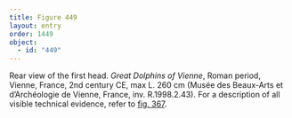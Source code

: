 ```yaml
---
title: Figure 449
layout: entry
order: 1449
object:
  - id: "449"
---
```


Rear view of the first head. *Great Dolphins of Vienne*, Roman period, Vienne, France, 2nd century CE, max L. 260 cm (Musée des Beaux-Arts et d’Archéologie de Vienne, France, inv. R.1998.2.43). For a description of all visible technical evidence, refer to [fig. 367](/visual-atlas/367/).
